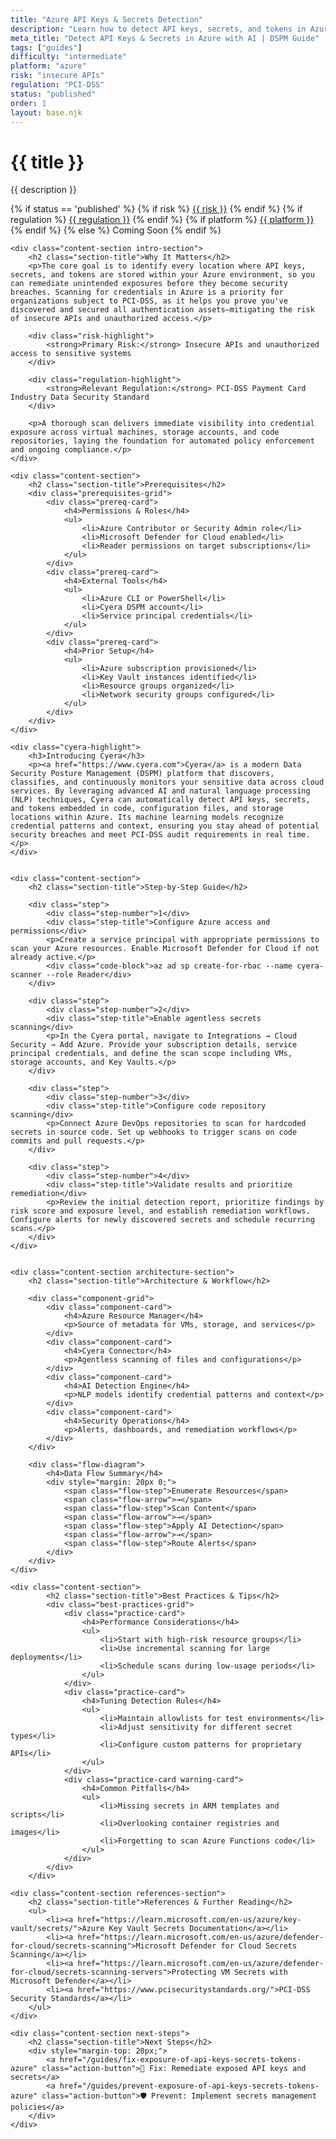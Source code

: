 ```yaml
---
title: "Azure API Keys & Secrets Detection"
description: "Learn how to detect API keys, secrets, and tokens in Azure environments. Follow step-by-step guidance for PCI-DSS compliance."
meta_title: "Detect API Keys & Secrets in Azure with AI | DSPM Guide"
tags: ["guides"]
difficulty: "intermediate"
platform: "azure"
risk: "insecure APIs"
regulation: "PCI-DSS"
status: "published"
order: 1
layout: base.njk
---
```


<div class="container">
    <div class="header">
        <h1>{{ title }}</h1>
        <p>{{ description }}</p>
        <div class="guide-tags-container">
			<div class="guide-tags-wrapper">
		    {% if status == 'published' %}
		        {% if risk %}
		        <a href="/risk/{{ risk | downcase | replace: ' ', '-' }}/" class="guide-tag risk">{{ risk }}</a>
		        {% endif %}
		        {% if regulation %}
		        <a href="/regulation/{{ regulation | downcase | replace: ' ', '-' }}/" class="guide-tag regulation">{{ regulation }}</a>
		        {% endif %}
		        {% if platform %}
		        <a href="/platforms/{{ platform | downcase | replace: ' ', '-' }}/" class="guide-tag platform">{{ platform }}</a>
		        {% endif %}
		    {% else %}
		        <span class="guide-tag coming-soon">Coming Soon</span>
		    {% endif %}
		</div>
		</div>
    </div>

    <div class="content-section intro-section">
        <h2 class="section-title">Why It Matters</h2>
        <p>The core goal is to identify every location where API keys, secrets, and tokens are stored within your Azure environment, so you can remediate unintended exposures before they become security breaches. Scanning for credentials in Azure is a priority for organizations subject to PCI-DSS, as it helps you prove you've discovered and secured all authentication assets—mitigating the risk of insecure APIs and unauthorized access.</p>
        
        <div class="risk-highlight">
            <strong>Primary Risk:</strong> Insecure APIs and unauthorized access to sensitive systems
        </div>
        
        <div class="regulation-highlight">
            <strong>Relevant Regulation:</strong> PCI-DSS Payment Card Industry Data Security Standard
        </div>
        
        <p>A thorough scan delivers immediate visibility into credential exposure across virtual machines, storage accounts, and code repositories, laying the foundation for automated policy enforcement and ongoing compliance.</p>
    </div>

    <div class="content-section">
        <h2 class="section-title">Prerequisites</h2>
        <div class="prerequisites-grid">
            <div class="prereq-card">
                <h4>Permissions & Roles</h4>
                <ul>
                    <li>Azure Contributor or Security Admin role</li>
                    <li>Microsoft Defender for Cloud enabled</li>
                    <li>Reader permissions on target subscriptions</li>
                </ul>
            </div>
            <div class="prereq-card">
                <h4>External Tools</h4>
                <ul>
                    <li>Azure CLI or PowerShell</li>
                    <li>Cyera DSPM account</li>
                    <li>Service principal credentials</li>
                </ul>
            </div>
            <div class="prereq-card">
                <h4>Prior Setup</h4>
                <ul>
                    <li>Azure subscription provisioned</li>
                    <li>Key Vault instances identified</li>
                    <li>Resource groups organized</li>
                    <li>Network security groups configured</li>
                </ul>
            </div>
        </div>
    </div>
	
    <div class="cyera-highlight">
        <h3>Introducing Cyera</h3>
        <p><a href="https://www.cyera.com">Cyera</a> is a modern Data Security Posture Management (DSPM) platform that discovers, classifies, and continuously monitors your sensitive data across cloud services. By leveraging advanced AI and natural language processing (NLP) techniques, Cyera can automatically detect API keys, secrets, and tokens embedded in code, configuration files, and storage locations within Azure. Its machine learning models recognize credential patterns and context, ensuring you stay ahead of potential security breaches and meet PCI-DSS audit requirements in real time.</p>
    </div>
	

    <div class="content-section">
        <h2 class="section-title">Step-by-Step Guide</h2>
        
        <div class="step">
            <div class="step-number">1</div>
            <div class="step-title">Configure Azure access and permissions</div>
            <p>Create a service principal with appropriate permissions to scan your Azure resources. Enable Microsoft Defender for Cloud if not already active.</p>
            <div class="code-block">az ad sp create-for-rbac --name cyera-scanner --role Reader</div>
        </div>

        <div class="step">
            <div class="step-number">2</div>
            <div class="step-title">Enable agentless secrets scanning</div>
            <p>In the Cyera portal, navigate to Integrations → Cloud Security → Add Azure. Provide your subscription details, service principal credentials, and define the scan scope including VMs, storage accounts, and Key Vaults.</p>
        </div>

        <div class="step">
            <div class="step-number">3</div>
            <div class="step-title">Configure code repository scanning</div>
            <p>Connect Azure DevOps repositories to scan for hardcoded secrets in source code. Set up webhooks to trigger scans on code commits and pull requests.</p>
        </div>

        <div class="step">
            <div class="step-number">4</div>
            <div class="step-title">Validate results and prioritize remediation</div>
            <p>Review the initial detection report, prioritize findings by risk score and exposure level, and establish remediation workflows. Configure alerts for newly discovered secrets and schedule recurring scans.</p>
        </div>
    </div>


    <div class="content-section architecture-section">
        <h2 class="section-title">Architecture & Workflow</h2>
        
        <div class="component-grid">
            <div class="component-card">
                <h4>Azure Resource Manager</h4>
                <p>Source of metadata for VMs, storage, and services</p>
            </div>
            <div class="component-card">
                <h4>Cyera Connector</h4>
                <p>Agentless scanning of files and configurations</p>
            </div>
            <div class="component-card">
                <h4>AI Detection Engine</h4>
                <p>NLP models identify credential patterns and context</p>
            </div>
            <div class="component-card">
                <h4>Security Operations</h4>
                <p>Alerts, dashboards, and remediation workflows</p>
            </div>
        </div>

        <div class="flow-diagram">
            <h4>Data Flow Summary</h4>
            <div style="margin: 20px 0;">
                <span class="flow-step">Enumerate Resources</span>
                <span class="flow-arrow">→</span>
                <span class="flow-step">Scan Content</span>
                <span class="flow-arrow">→</span>
                <span class="flow-step">Apply AI Detection</span>
                <span class="flow-arrow">→</span>
                <span class="flow-step">Route Alerts</span>
            </div>
        </div>
    </div>

	<div class="content-section">
	        <h2 class="section-title">Best Practices & Tips</h2>
	        <div class="best-practices-grid">
	            <div class="practice-card">
	                <h4>Performance Considerations</h4>
	                <ul>
	                    <li>Start with high-risk resource groups</li>
	                    <li>Use incremental scanning for large deployments</li>
	                    <li>Schedule scans during low-usage periods</li>
	                </ul>
	            </div>
	            <div class="practice-card">
	                <h4>Tuning Detection Rules</h4>
	                <ul>
	                    <li>Maintain allowlists for test environments</li>
	                    <li>Adjust sensitivity for different secret types</li>
	                    <li>Configure custom patterns for proprietary APIs</li>
	                </ul>
	            </div>
	            <div class="practice-card warning-card">
	                <h4>Common Pitfalls</h4>
	                <ul>
	                    <li>Missing secrets in ARM templates and scripts</li>
	                    <li>Overlooking container registries and images</li>
	                    <li>Forgetting to scan Azure Functions code</li>
	                </ul>
	            </div>
	        </div>
	    </div>

    <div class="content-section references-section">
        <h2 class="section-title">References & Further Reading</h2>
        <ul>
            <li><a href="https://learn.microsoft.com/en-us/azure/key-vault/secrets/">Azure Key Vault Secrets Documentation</a></li>
            <li><a href="https://learn.microsoft.com/en-us/azure/defender-for-cloud/secrets-scanning">Microsoft Defender for Cloud Secrets Scanning</a></li>
            <li><a href="https://learn.microsoft.com/en-us/azure/defender-for-cloud/secrets-scanning-servers">Protecting VM Secrets with Microsoft Defender</a></li>
            <li><a href="https://www.pcisecuritystandards.org/">PCI-DSS Security Standards</a></li>
        </ul>
    </div>

    <div class="content-section next-steps">
        <h2 class="section-title">Next Steps</h2>
        <div style="margin-top: 20px;">
            <a href="/guides/fix-exposure-of-api-keys-secrets-tokens-azure" class="action-button">🔧 Fix: Remediate exposed API keys and secrets</a>
            <a href="/guides/prevent-exposure-of-api-keys-secrets-tokens-azure" class="action-button">🛡️ Prevent: Implement secrets management policies</a>
        </div>
    </div>
</div>